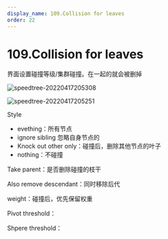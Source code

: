```yaml
---
display_name: 109.Collision for leaves
order: 22
---
```


# 109.Collision for leaves

界面设置碰撞等级/集群碰撞。在一起的就会被删掉

![speedtree-20220417205308](https://cdn.yuelili.com/docs/speedtree/SpeedTree-20220417205308.png)

![speedtree-20220417205251](https://cdn.yuelili.com/docs/speedtree/SpeedTree-20220417205251.png)

Style

- evething：所有节点
- ignore sibling 忽略自身节点的
- Knock out other only：碰撞后，删除其他节点的叶子
- nothing：不碰撞

Take parent：是否删除碰撞的枝干

Also remove descendant：同时移除后代

weight：碰撞后，优先保留权重

Pivot threshold：

Shpere threshold：
